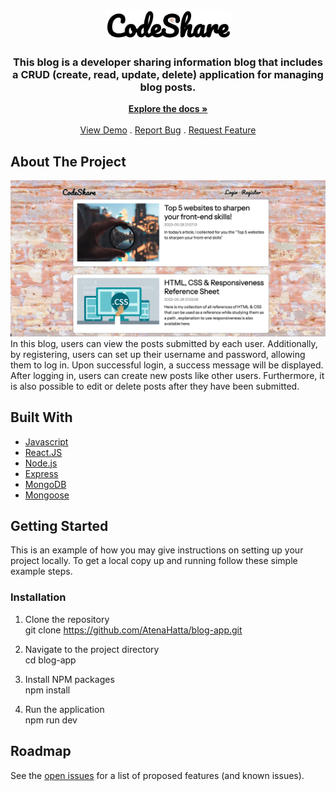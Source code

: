 <br/>
<p align="center">
  <a href="https://github.com/AtenaHatta/Blog app">
    <img src="blogappLogo.png" alt="Logo" width=40%>
  </a>

  <h3 align="center">This blog is a developer sharing information blog that includes a CRUD (create, read, update, delete) application for managing blog posts.</h3>

  <p align="center">
    <a href="https://github.com/AtenaHatta/blog-app"><strong>Explore the docs »</strong></a>
    <br/>
    <br/>
    <a href="https://github.com/AtenaHatta/blog-app">View Demo</a>
    .
    <a href="https://github.com/AtenaHatta/blog-app/issues">Report Bug</a>
    .
    <a href="https://github.com/AtenaHatta/blog-app/issues">Request Feature</a>
  </p>
</p>

## About The Project
<img src="blog_img.png">
In this blog, users can view the posts submitted by each user. Additionally, by registering, users can set up their username and password, allowing them to log in. Upon successful login, a success message will be displayed. After logging in, users can create new posts like other users. Furthermore, it is also possible to edit or delete posts after they have been submitted.

## Built With


* [Javascript]()
* [React.JS]()
* [Node.js]()
* [Express]()
* [MongoDB]()
* [Mongoose]()

## Getting Started

This is an example of how you may give instructions on setting up your project locally.
To get a local copy up and running follow these simple example steps.

### Installation

1. Clone the repository</br>
git clone https://github.com/AtenaHatta/blog-app.git

2. Navigate to the project directory</br>
cd blog-app

3. Install NPM packages</br>
npm install

4. Run the application</br>
npm run dev

## Roadmap

See the [open issues](https://github.com/AtenaHatta/blog-app/issues) for a list of proposed features (and known issues).



